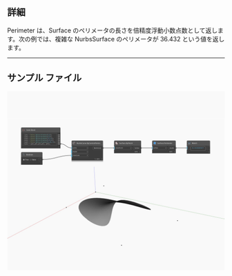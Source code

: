 ## 詳細
Perimeter は、Surface のペリメータの長さを倍精度浮動小数点数として返します。次の例では、複雑な NurbsSurface のペリメータが 36.432 という値を返します。
___
## サンプル ファイル

![Perimeter](./Autodesk.DesignScript.Geometry.Surface.Perimeter_img.jpg)

